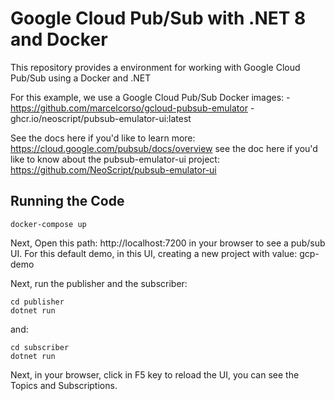 # Google Cloud Pub/Sub with .NET 8 and Docker

This repository provides a environment for working with Google Cloud Pub/Sub using a Docker and .NET 

For this example, we use a Google Cloud Pub/Sub Docker images: 
    - https://github.com/marcelcorso/gcloud-pubsub-emulator
    - ghcr.io/neoscript/pubsub-emulator-ui:latest

See the docs here if you'd like to learn more: https://cloud.google.com/pubsub/docs/overview
see the doc here if you'd like to know about the pubsub-emulator-ui project: https://github.com/NeoScript/pubsub-emulator-ui


## Running the Code

```
docker-compose up
```
Next, Open this path: http://localhost:7200 in your browser to see a pub/sub UI.
For this default demo, in this UI, creating a new project with value: gcp-demo

Next, run the publisher and the subscriber:

```
cd publisher
dotnet run
```

and:

```
cd subscriber
dotnet run
```
Next, in your browser, click in F5 key to reload the UI, you can see the Topics and Subscriptions.
